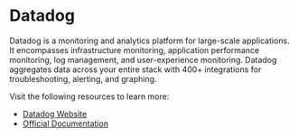 # Datadog

Datadog is a monitoring and analytics platform for large-scale applications. It encompasses infrastructure monitoring, application performance monitoring, log management, and user-experience monitoring. Datadog aggregates data across your entire stack with 400+ integrations for troubleshooting, alerting, and graphing.

Visit the following resources to learn more:

- [Datadog Website](https://www.datadoghq.com/)
- [Official Documentation](https://docs.datadoghq.com/)
